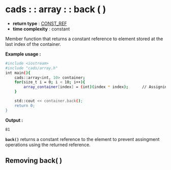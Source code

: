 # cads : : array : : back ( )

 - **return type** : [CONST_REF](../member_types.md)
 - **time complexity** : constant

Member function that returns a constant reference to element stored at the last index of the container.

**Example usage :**
```sh
#include <iostream>
#include "cads/array.h"
int main(){
	cads::array<int, 10> container;
	for(size_t i = 0; i < 10; i++){
		array_container[index] = (int)(index * index);		// Assigning value to container.
	}

	std::cout << container.back();
	return 0;
}
```
**Output :**
```sh
81
```

**`back()`** returns a constant reference to the element to prevent assingment operations using the returned reference.

## Removing back( )